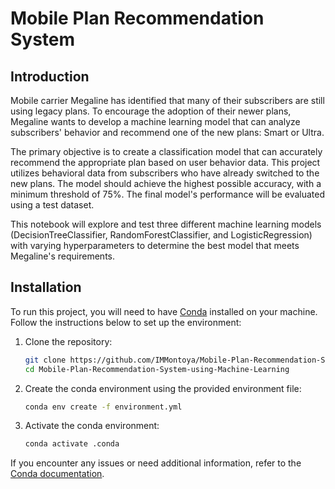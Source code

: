 # Mobile Plan Recommendation System

## Introduction

Mobile carrier Megaline has identified that many of their subscribers are still using legacy plans. To encourage the adoption of their newer plans, Megaline wants to develop a machine learning model that can analyze subscribers' behavior and recommend one of the new plans: Smart or Ultra.

The primary objective is to create a classification model that can accurately recommend the appropriate plan based on user behavior data. This project utilizes behavioral data from subscribers who have already switched to the new plans. The model should achieve the highest possible accuracy, with a minimum threshold of 75%. The final model's performance will be evaluated using a test dataset.

This notebook will explore and test three different machine learning models (DecisionTreeClassifier, RandomForestClassifier, and LogisticRegression) with varying hyperparameters to determine the best model that meets Megaline's requirements.  

## Installation

To run this project, you will need to have [Conda](https://docs.conda.io/projects/conda/en/latest/user-guide/install/index.html) installed on your machine. Follow the instructions below to set up the environment:

1. Clone the repository:

    ```bash
    git clone https://github.com/IMMontoya/Mobile-Plan-Recommendation-System-using-Machine-Learning.git
    cd Mobile-Plan-Recommendation-System-using-Machine-Learning
    ```

2. Create the conda environment using the provided environment file:

    ```bash
    conda env create -f environment.yml
    ```

3. Activate the conda environment:

    ```bash
    conda activate .conda
    ```

If you encounter any issues or need additional information, refer to the [Conda documentation](https://docs.conda.io/projects/conda/en/latest/user-guide/tasks/manage-environments.html#creating-an-environment-file-manually).